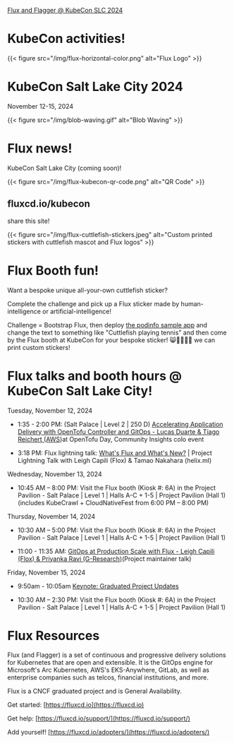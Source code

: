 [Flux and Flagger @ KubeCon SLC 2024](/kubecon?authuser=2)

# KubeCon activities!


<div class="clearfix">
<div class="flux-logo-inner-header-left">
{{< figure src="/img/flux-horizontal-color.png" alt="Flux Logo" >}}
</div>

<div class="float-header-kubecon"><h1>KubeCon Salt Lake City 2024</h1><p>November 12-15, 2024</p></div>


<div class="inner-header-right-align">
{{< figure src="/img/blob-waving.gif" alt="Blob Waving" >}}
</div></div>

# Flux news!

KubeCon Salt Lake City (coming soon)!


<div class="clearfix">
  <div class="qr-code-right-align">
{{< figure src="/img/flux-kubecon-qr-code.png" alt="QR Code" >}}
  </div>


<div class="float-share-this-site"><h2>fluxcd.io/kubecon</h2><p>share this site!</p></div></div>


<div class="clearfix">
  <div class="stickers-float-left">
{{< figure src="/img/flux-cuttlefish-stickers.jpeg" alt="Custom printed stickers with cuttlefish mascot and Flux logos" >}}
</div>


<div class="float-booth-fun"><h1>Flux Booth fun!</h1><p>Want a bespoke unique all-your-own cuttlefish sticker?</p><p>Complete the challenge and pick up a Flux sticker made by human-intelligence or artificial-intelligence!</p><p>Challenge = Bootstrap Flux, then deploy <a href="https://github.com/stefanprodan/podinfo">the podinfo sample app</a> and change the text to something like "Cuttlefish playing tennis" and then come by the Flux booth at KubeCon for your bespoke sticker! 😸👩🏻‍🎨🎨 we can print custom stickers!</p></div></div>

# Flux talks and booth hours @ KubeCon Salt Lake City!

Tuesday, November 12, 2024

- 1:35 - 2:00 PM: (Salt Palace \| Level 2 \| 250 D) [Accelerating Application Delivery with OpenTofu Controller and GitOps \- Lucas Duarte & Tiago Reichert (AWS](https://sched.co/1jCbL))at OpenTofu Day, Community Insights colo event

- 3:18 PM: Flux lightning talk: [What's Flux and What's New?](https://sched.co/1iW8J) \| Project Lightning Talk with Leigh Capili (Flox) & Tamao Nakahara (helix.ml)


Wednesday, November 13, 2024

- 10:45 AM – 8:00 PM: Visit the Flux booth (Kiosk #: 6A) in the Project Pavilion - Salt Palace \| Level 1 \| Halls A-C + 1-5 \| Project Pavilion (Hall 1)(includes KubeCrawl + CloudNativeFest from 6:00 PM – 8:00 PM)


Thursday, November 14, 2024

- 10:30 AM – 5:00 PM: Visit the Flux booth (Kiosk #: 6A) in the Project Pavilion - Salt Palace \| Level 1 \| Halls A-C + 1-5 \| Project Pavilion (Hall 1)

- 11:00 - 11:35 AM: [GitOps at Production Scale with Flux \- Leigh Capili (Flox) & Priyanka Ravi (G-Research)](https://sched.co/1howJ)(Project maintainer talk)


Friday, November 15, 2024

- 9:50am - 10:05am [Keynote: Graduated Project Updates](https://kccncna2024.sched.com/event/1iCSo/keynote-graduated-project-updates#)

- 10:30 AM – 2:30 PM: Visit the Flux booth (Kiosk #: 6A) in the Project Pavilion - Salt Palace \| Level 1 \| Halls A-C + 1-5 \| Project Pavilion (Hall 1)


# Flux Resources

Flux (and Flagger) is a set of continuous and progressive delivery solutions for Kubernetes that are open and extensible. It is the GitOps engine for Microsoft's Arc Kubernetes, AWS's EKS-Anywhere, GitLab, as well as enterprise companies such as telcos, financial institutions, and more.

Flux is a CNCF graduated project and is General Availability.

Get started: [https://fluxcd.io](https://fluxcd.io)

Get help: [https://fluxcd.io/support/](https://fluxcd.io/support/)

Add yourself! [https://fluxcd.io/adopters/](https://fluxcd.io/adopters/)
